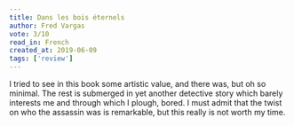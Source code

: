 ```yaml
---
title: Dans les bois éternels
author: Fred Vargas
vote: 3/10
read_in: French
created_at: 2019-06-09
tags: ['review']
---
```


I tried to see in this book some artistic value, and there was, but oh so minimal. The rest is submerged in yet another detective story which barely interests me and through which I plough, bored. I must admit that the twist on who the assassin was is remarkable, but this really is not worth my time.
